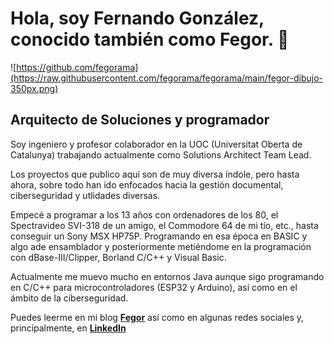 # Hola, soy Fernando González, conocido también como Fegor.  👋

![https://github.com/fegorama](https://raw.githubusercontent.com/fegorama/fegorama/main/fegor-dibujo-350px.png)

## Arquitecto de Soluciones y programador

Soy ingeniero y profesor colaborador en la UOC (Universitat Oberta de Catalunya) trabajando actualmente como Solutions Architect Team Lead.

Los proyectos que publico aquí son de muy diversa índole, pero hasta ahora, sobre todo han ido enfocados hacia la gestión documental, ciberseguridad y utlidades diversas.

Empecé a programar a los 13 años con ordenadores de los 80, el Spectravideo SVI-318 de un amigo, el Commodore 64 de mi tío, etc., hasta conseguir un Sony MSX HP75P. Programando en esa época en BASIC y algo ade ensamblador y posteriormente metiéndome en la programación con dBase-III/Clipper, Borland C/C++ y Visual Basic.

Actualmente me muevo mucho en entornos Java aunque sigo programando en C/C++ para microcontroladores (ESP32 y Arduino), así como en el ámbito de la ciberseguridad.

Puedes leerme en mi blog [**Fegor**](https://www.fegor.com/) así como en algunas redes sociales y, principalmente, en [**LinkedIn**](https://www.linkedin.com/in/fegor/)

<!--
**fegorama/fegorama** is a ✨ _special_ ✨ repository because its `README.md` (this file) appears on your GitHub profile.

Here are some ideas to get you started:

- 🔭 I’m currently working on ...
- 🌱 I’m currently learning ...
- 👯 I’m looking to collaborate on ...
- 🤔 I’m looking for help with ...
- 💬 Ask me about ...
- 📫 How to reach me: ...
- 😄 Pronouns: ...
- ⚡ Fun fact: ...
-->
